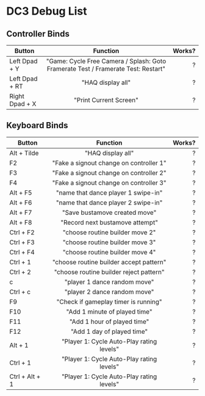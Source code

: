 # DC3 Debug List
 
## Controller Binds

| Button           | Function      | Works?  |
| ------------- |:-------------:| -----:|
| Left Dpad + Y      | "Game: Cycle Free Camera / Splash: Goto Framerate Test / Framerate Test: Restart" | ? |
| Left Dpad + RT      | "HAQ display all"      |   ? |
| Right Dpad + X   | "Print Current Screen"      |    ? |

## Keyboard Binds

| Button           | Function      | Works?  |
| ------------- |:-------------:| -----:|
| Alt + Tilde      | "HAQ display all"      |   ? |
| F2      | "Fake a signout change on controller 1"      |   ? |
| F3      | "Fake a signout change on controller 2"      |   ? |
| F4      | "Fake a signout change on controller 3"      |   ? |
| Alt + F5      | "name that dance player 1 swipe-in"      |   ? |
| Alt + F6      | "name that dance player 2 swipe-in"      |   ? |
| Alt + F7      |  "Save bustamove created move"      |   ? |
| Alt + F8      |  "Record next bustamove attempt"      |   ? |
| Ctrl + F2      |  "choose routine builder move 2"      |   ? |
| Ctrl + F3      |  "choose routine builder move 3"      |   ? |
| Ctrl + F4      |  "choose routine builder move 4"      |   ? |
| Ctrl + 1      |  "choose routine builder accept pattern"      |   ? |
| Ctrl + 2      |  "choose routine builder reject pattern"      |   ? |
| c      |  "player 1 dance random move"      |   ? |
| Ctrl + c      |  "player 2 dance random move"      |   ? |
| F9      | "Check if gameplay timer is running"      |   ? |
| F10     | "Add 1 minute of played time"      |   ? |
| F11     | "Add 1 hour of played time"       |   ? |
| F12     | "Add 1 day of played time"      |   ? |
| Alt + 1     | "Player 1: Cycle Auto-Play rating levels"      |   ? |
| Ctrl + 1     | "Player 1: Cycle Auto-Play rating levels"      |   ? |
| Ctrl + Alt + 1     | "Player 1: Cycle Auto-Play rating levels"      |   ? |




